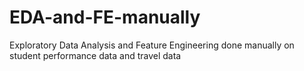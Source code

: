 # EDA-and-FE-manually
Exploratory Data Analysis and Feature Engineering done manually on student performance data and travel data
